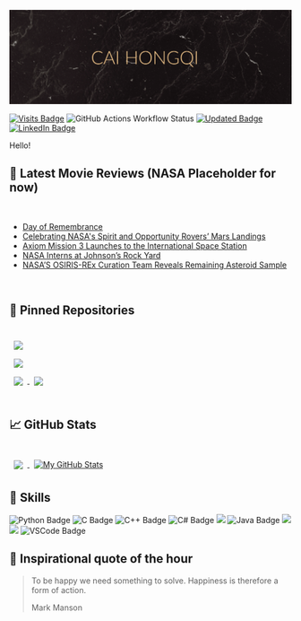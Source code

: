 [![Hongqi's GitHub Banner](./assets/mainBanner.png)](https://google.com)

[![Visits Badge](https://badges.pufler.dev/visits/SharpWoofer/SharpWoofer)](https://badges.pufler.dev)
![GitHub Actions Workflow Status](https://img.shields.io/github/actions/workflow/status/SharpWoofer/SharpWoofer/blog-post-workflow.yml?style=flat)
[![Updated Badge](https://badges.pufler.dev/updated/SharpWoofer/SharpWoofer)](https://badges.pufler.dev)
[![LinkedIn Badge](https://img.shields.io/badge/LinkedIn-Profile-informational?style=flat&logo=linkedin&logoColor=white&color=0D76A8)](https://www.linkedin.com/in/hongqi-cai-385566275/)


Hello!

## 📝 Latest Movie Reviews (NASA Placeholder for now)

<br>

<!-- BLOG-POST-LIST:START -->
- [Day of Remembrance](https://www.nasa.gov/image-detail/day-of-remembrance-13/)
- [Celebrating NASA&#39;s Spirit and Opportunity Rovers’ Mars Landings](https://www.nasa.gov/image-detail/e1-mer-20th-poster-vert-front-1080x1920-1-eefb7b/)
- [Axiom Mission 3 Launches to the International Space Station](https://www.nasa.gov/image-detail/afs-8-101-474/)
- [NASA Interns at Johnson’s Rock Yard](https://www.nasa.gov/image-detail/52945857760-666c5484fe-o/)
- [NASA’S OSIRIS-REx Curation Team Reveals Remaining Asteroid Sample](https://www.nasa.gov/image-detail/osiris-rex-pe-examination-5/)
<!-- BLOG-POST-LIST:END -->

<br> 

## 📌 Pinned Repositories

<br>

<a href="https://github.com/SharpWoofer/SC2002-Project">
  <img align="center" style="margin:0.5rem" src="https://github-readme-stats.vercel.app/api/pin/?username=SharpWoofer&repo=SC2002-Project&title_color=ffffff&text_color=c9cacc&icon_color=4AB197&bg_color=1A2B34" />
</a>

<br>

<a href="https://github.com/SharpWoofer/TikTok-Tech-Immersion-Assignment-2023">
  <img align="center" style="margin:0.5rem" src="https://github-readme-stats.vercel.app/api/pin/?username=SharpWoofer&repo=TikTok-Tech-Immersion-Assignment-2023&title_color=ffffff&text_color=c9cacc&icon_color=4AB197&bg_color=1A2B34" />
</a>

<br>

<a href="https://github.com/SharpWoofer/spotify-song-popularity">
  <img align="center" style="margin:0.5rem" src="https://github-readme-stats.vercel.app/api/pin/?username=SharpWoofer&repo=spotify-song-popularity&title_color=ffffff&text_color=c9cacc&icon_color=4AB197&bg_color=1A2B34" />
</a>

<a href="https://github.com/SharpWoofer/Whatsapp-RSVP">
  <img align="center" style="margin:0.5rem" src="https://github-readme-stats.vercel.app/api/pin/?username=SharpWoofer&repo=Whatsapp-RSVP&title_color=ffffff&text_color=c9cacc&icon_color=4AB197&bg_color=1A2B34" />
</a>

<br>
<br>

## &#x1f4c8; GitHub Stats

<br>

<a href="https://github.com/SharpWoofer">
  <img align="center" style="margin:0.5rem" src="https://github-readme-stats.vercel.app/api/top-langs/?username=SharpWoofer&hide=html,css&title_color=ffffff&text_color=c9cacc&icon_color=4AB197&bg_color=1A2B34" />
</a>

<a href="https://github.com/SharpWoofer">
  <img align="center" style="margin:0.5rem" src="https://github-readme-stats.vercel.app/api?username=SharpWoofer&show_icons=true&line_height=27&count_private=true&title_color=ffffff&text_color=c9cacc&icon_color=4AB097&bg_color=1A2B34" alt="My GitHub Stats" />
</a>

<br>

## 💼 Skills

![Python Badge](https://img.shields.io/badge/Code-Python-informational?style=flat&logo=python&logoColor=White&labelColor=White&color=4AB197)
![C Badge](https://img.shields.io/badge/Code-C-informational?style=flat&logo=C&labelColor=White&color=4AB197)
![C++ Badge](https://img.shields.io/badge/Code-C%2B%2B-informational?style=flat&logo=cplusplus&labelColor=White&color=4AB197)
![C# Badge](https://img.shields.io/badge/Code-C%23-informational?style=flat&logo=csharp&labelColor=White&color=4AB197)
![](https://img.shields.io/badge/Code-.NET-informational?style=flat&logo=.net&logoColor=white&color=4AB197)
![Java Badge](https://img.shields.io/badge/Code-Java-informational?style=flat&logo=Java&logoColor=white&color=4AB197)
![](https://img.shields.io/badge/Code-JavaScript-informational?style=flat&logo=JavaScript&logoColor=white&color=4AB197)
![](https://img.shields.io/badge/Tools-GitHub-informational?style=flat&logo=GitHub&logoColor=white&color=4AB197)
![VSCode Badge](https://img.shields.io/badge/IDE-VSCode-informational?style=flat&logo=visualstudiocode&logoColor=White&labelColor=White&color=4AB197)


## 📣 Inspirational quote of the hour

> To be happy we need something to solve. Happiness is therefore a form of action.
>
> <p>Mark Manson</p>
